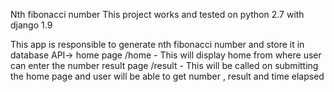 Nth fibonacci number
This project works and tested  on python 2.7 with django 1.9

This app is responsible to generate nth fibonacci number and store it in database
API->
home page /home - This will display home from where user can enter the number
result page /result - This will be called on submitting the home page and user will be able to get number , result and time elapsed
